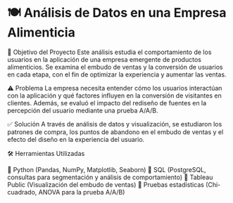 # 🍽️ Análisis de Datos en una Empresa Alimenticia

📌 Objetivo del Proyecto
Este análisis estudia el comportamiento de los usuarios en la aplicación de una empresa emergente de productos alimenticios. Se examina el embudo de ventas y la conversión de usuarios en cada etapa, con el fin de optimizar la experiencia y aumentar las ventas.

⚠️ Problema
La empresa necesita entender cómo los usuarios interactúan con la aplicación y qué factores influyen en la conversión de visitantes en clientes. Además, se evaluó el impacto del rediseño de fuentes en la percepción del usuario mediante una prueba A/A/B.

✅ Solución
A través de análisis de datos y visualización, se estudiaron los patrones de compra, los puntos de abandono en el embudo de ventas y el efecto del diseño en la experiencia del usuario.

🛠️ Herramientas Utilizadas

🔹 Python (Pandas, NumPy, Matplotlib, Seaborn)
🔹 SQL (PostgreSQL, consultas para segmentación y análisis de comportamiento)
🔹 Tableau Public (Visualización del embudo de ventas)
🔹 Pruebas estadísticas (Chi-cuadrado, ANOVA para la prueba A/A/B)
